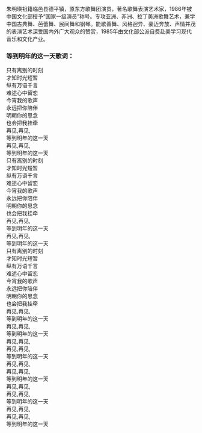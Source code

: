 

朱明瑛祖籍临邑县德平镇，原东方歌舞团演员，著名歌舞表演艺术家，1986年被中国文化部授予“国家一级演员”称号。专攻亚洲、非洲、拉丁美洲歌舞艺术，兼学中国古典舞、芭蕾舞、民间舞和钢琴。能歌善舞、风格迥异、豪迈奔放、声情并茂的表演艺术深受国内外广大观众的赞赏，1985年由文化部公派自费赴美学习现代音乐和文化产业。

### 等到明年的这一天歌词：

只有离别的时刻  
才知时光短暂  
纵有万语千言  
难述心中留恋  
今宵我的歌声  
永远把你陪伴  
明朝你的思念  
也会把我挂牵  
再见,再见,  
等到明年的这一天  
再见,再见,  
等到明年的这一天  
只有离别的时刻  
才知时光短暂  
纵有万语千言  
难述心中留恋  
今宵我的歌声  
永远把你陪伴  
明朝你的思念  
也会把我挂牵  
再见,再见,  
等到明年的这一天  
再见,再见,  
等到明年的这一天  
只有离别的时刻  
才知时光短暂  
纵有万语千言  
难述心中留恋  
今宵我的歌声  
永远把你陪伴  
明朝你的思念  
也会把我挂牵  
再见,再见,  
等到明年的这一天  
再见,再见,  
等到明年的这一天  
再见,再见,  
再见,再见,  
等到明年的这一天  
再见,再见,  
再见,再见,  
等到明年的这一天  
再见,再见,  
再见,再见,  
等到明年的这一天  
再见,再见,  
再见,再见,  
等到明年的这一天

